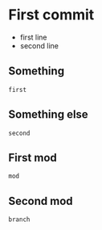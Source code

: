 # First commit
- first line
- second line

## Something
    first

## Something else
    second

## First mod
	mod

## Second mod
	branch
